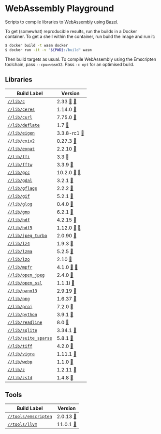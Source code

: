 # WebAssembly Playground

<!-- DO NOT EDIT README.md!

This file was auto-generated based on the template file
`cmd/write_me/write_me.tpl`. Update the template file and then re-generate
the `README.md` file by running:

$ bazel run //cmd/write_me
-->

Scripts to compile libraries to [WebAssembly] using [Bazel].

To get (somewhat) reproducible results, run the builds in a Docker container.
To get a shell within the container, run build the image and run it:

```sh
$ docker build -t wasm docker
$ docker run -it -v "${PWD}:/build" wasm
```

Then build targets as usual. To compile WebAssembly using the Emscripten
toolchain, pass `--cpu=wasm32`. Pass `-c opt` for an optimised build.

## Libraries

| Build Label | Version |
|-------------|---------|
[`//lib/c`](https://github.com/attilaolah/wasm/blob/main/lib/c/BUILD.bazel) | 2.33 [🔗](https://ftp.gnu.org/gnu/libc/glibc-2.33.tar.xz) [🔗](http://mirror.kumi.systems/gnu/libc/glibc-2.33.tar.xz)
[`//lib/ceres`](https://github.com/attilaolah/wasm/blob/main/lib/ceres/BUILD.bazel) | 1.14.0 [🔗](https://github.com/ceres-solver/ceres-solver/archive/1.14.0.tar.gz)
[`//lib/curl`](https://github.com/attilaolah/wasm/blob/main/lib/curl/BUILD.bazel) | 7.75.0 [🔗](https://curl.se/download/curl-7.75.0.tar.xz)
[`//lib/deflate`](https://github.com/attilaolah/wasm/blob/main/lib/deflate/BUILD.bazel) | 1.7 [🔗](https://github.com/ebiggers/libdeflate/archive/v1.7.tar.gz)
[`//lib/eigen`](https://github.com/attilaolah/wasm/blob/main/lib/eigen/BUILD.bazel) | 3.3.8-rc1 [🔗](https://gitlab.com/libeigen/eigen/-/archive/3.3.8-rc1/eigen-3.3.8-rc1.tar.bz2)
[`//lib/exiv2`](https://github.com/attilaolah/wasm/blob/main/lib/exiv2/BUILD.bazel) | 0.27.3 [🔗](https://exiv2.org/builds/exiv2-0.27.3-Source.tar.gz)
[`//lib/expat`](https://github.com/attilaolah/wasm/blob/main/lib/expat/BUILD.bazel) | 2.2.10 [🔗](https://github.com/libexpat/libexpat/releases/download/R_2_2_10/expat-2.2.10.tar.xz)
[`//lib/ffi`](https://github.com/attilaolah/wasm/blob/main/lib/ffi/BUILD.bazel) | 3.3 [🔗](https://github.com/libffi/libffi/releases/download/v3.3/libffi-3.3.tar.gz)
[`//lib/fftw`](https://github.com/attilaolah/wasm/blob/main/lib/fftw/BUILD.bazel) | 3.3.9 [🔗](http://www.fftw.org/fftw-3.3.9.tar.gz)
[`//lib/gcc`](https://github.com/attilaolah/wasm/blob/main/lib/gcc/BUILD.bazel) | 10.2.0 [🔗](ftp://ftp.gnu.org/gnu/gcc/gcc-10.2.0/gcc-10.2.0.tar.xz) [🔗](http://mirror.kumi.systems/gnu/gcc/gcc-10.2.0/gcc-10.2.0.tar.xz)
[`//lib/gdal`](https://github.com/attilaolah/wasm/blob/main/lib/gdal/BUILD.bazel) | 3.2.1 [🔗](https://github.com/OSGeo/gdal/releases/download/v3.2.1/gdal-3.2.1.tar.gz)
[`//lib/gflags`](https://github.com/attilaolah/wasm/blob/main/lib/gflags/BUILD.bazel) | 2.2.2 [🔗](https://github.com/gflags/gflags/archive/v2.2.2.tar.gz)
[`//lib/gif`](https://github.com/attilaolah/wasm/blob/main/lib/gif/BUILD.bazel) | 5.2.1 [🔗](https://downloads.sourceforge.net/project/giflib/giflib-5.2.1.tar.gz)
[`//lib/glog`](https://github.com/attilaolah/wasm/blob/main/lib/glog/BUILD.bazel) | 0.4.0 [🔗](https://github.com/google/glog/archive/v0.4.0.tar.gz)
[`//lib/gmp`](https://github.com/attilaolah/wasm/blob/main/lib/gmp/BUILD.bazel) | 6.2.1 [🔗](https://gmplib.org/download/gmp/gmp-6.2.1.tar.xz)
[`//lib/hdf`](https://github.com/attilaolah/wasm/blob/main/lib/hdf/BUILD.bazel) | 4.2.15 [🔗](https://support.hdfgroup.org/ftp/HDF/releases/HDF4.2.15/src/hdf-4.2.15.tar.gz)
[`//lib/hdf5`](https://github.com/attilaolah/wasm/blob/main/lib/hdf5/BUILD.bazel) | 1.12.0 [🔗](https://support.hdfgroup.org/ftp/HDF5/releases/hdf5-1.12/hdf5-1.12.0/src/hdf5-1.12.0.tar.gz) [🔗](https://hdf-wordpress-1.s3.amazonaws.com/wp-content/uploads/manual/HDF5/HDF5_1_12_0/source/hdf5-1.12.0.tar.gz)
[`//lib/jpeg_turbo`](https://github.com/attilaolah/wasm/blob/main/lib/jpeg_turbo/BUILD.bazel) | 2.0.90 [🔗](https://github.com/libjpeg-turbo/libjpeg-turbo/archive/2.0.90.tar.gz)
[`//lib/lz4`](https://github.com/attilaolah/wasm/blob/main/lib/lz4/BUILD.bazel) | 1.9.3 [🔗](https://github.com/lz4/lz4/archive/v1.9.3.tar.gz)
[`//lib/lzma`](https://github.com/attilaolah/wasm/blob/main/lib/lzma/BUILD.bazel) | 5.2.5 [🔗](https://tukaani.org/xz/xz-5.2.5.tar.xz)
[`//lib/lzo`](https://github.com/attilaolah/wasm/blob/main/lib/lzo/BUILD.bazel) | 2.10 [🔗](http://www.oberhumer.com/opensource/lzo/download/lzo-2.10.tar.gz)
[`//lib/mpfr`](https://github.com/attilaolah/wasm/blob/main/lib/mpfr/BUILD.bazel) | 4.1.0 [🔗](https://www.mpfr.org/mpfr-current/mpfr-4.1.0.tar.xz) [🔗](https://ftp.gnu.org/gnu/mpfr/mpfr-4.1.0.tar.xz)
[`//lib/open_jpeg`](https://github.com/attilaolah/wasm/blob/main/lib/open_jpeg/BUILD.bazel) | 2.4.0 [🔗](https://github.com/uclouvain/openjpeg/archive/v2.4.0.tar.gz)
[`//lib/open_ssl`](https://github.com/attilaolah/wasm/blob/main/lib/open_ssl/BUILD.bazel) | 1.1.1i [🔗](https://www.openssl.org/source/openssl-1.1.1i.tar.gz)
[`//lib/pano13`](https://github.com/attilaolah/wasm/blob/main/lib/pano13/BUILD.bazel) | 2.9.19 [🔗](https://download.sourceforge.net/panotools/libpano13-2.9.19.tar.gz)
[`//lib/png`](https://github.com/attilaolah/wasm/blob/main/lib/png/BUILD.bazel) | 1.6.37 [🔗](https://downloads.sourceforge.net/libpng/libpng-1.6.37.tar.gz)
[`//lib/proj`](https://github.com/attilaolah/wasm/blob/main/lib/proj/BUILD.bazel) | 7.2.0 [🔗](https://download.osgeo.org/proj/proj-7.2.0.tar.gz)
[`//lib/python`](https://github.com/attilaolah/wasm/blob/main/lib/python/BUILD.bazel) | 3.9.1 [🔗](https://www.python.org/ftp/python/3.9.1/Python-3.9.1.tar.xz)
[`//lib/readline`](https://github.com/attilaolah/wasm/blob/main/lib/readline/BUILD.bazel) | 8.0 [🔗](https://ftp.gnu.org/gnu/readline/readline-8.0.tar.gz)
[`//lib/sqlite`](https://github.com/attilaolah/wasm/blob/main/lib/sqlite/BUILD.bazel) | 3.34.1 [🔗](https://www.sqlite.org/2021/sqlite-autoconf-3340100.tar.gz)
[`//lib/suite_sparse`](https://github.com/attilaolah/wasm/blob/main/lib/suite_sparse/BUILD.bazel) | 5.8.1 [🔗](https://github.com/DrTimothyAldenDavis/SuiteSparse/archive/v5.8.1.tar.gz)
[`//lib/tiff`](https://github.com/attilaolah/wasm/blob/main/lib/tiff/BUILD.bazel) | 4.2.0 [🔗](https://download.osgeo.org/libtiff/tiff-4.2.0.tar.gz)
[`//lib/vigra`](https://github.com/attilaolah/wasm/blob/main/lib/vigra/BUILD.bazel) | 1.11.1 [🔗](https://github.com/ukoethe/vigra/releases/download/Version-1-11-1/vigra-1.11.1-src.tar.gz)
[`//lib/webp`](https://github.com/attilaolah/wasm/blob/main/lib/webp/BUILD.bazel) | 1.1.0 [🔗](https://storage.googleapis.com/downloads.webmproject.org/releases/webp/libwebp-1.1.0.tar.gz)
[`//lib/z`](https://github.com/attilaolah/wasm/blob/main/lib/z/BUILD.bazel) | 1.2.11 [🔗](https://downloads.sourceforge.net/libpng/zlib-1.2.11.tar.gz)
[`//lib/zstd`](https://github.com/attilaolah/wasm/blob/main/lib/zstd/BUILD.bazel) | 1.4.8 [🔗](https://github.com/facebook/zstd/releases/download/v1.4.8/zstd-1.4.8.tar.gz)


## Tools

| Build Label | Version |
|-------------|---------|
[`//tools/emscripten`](https://github.com/attilaolah/wasm/blob/main/tools/emscripten/BUILD.bazel) | 2.0.13 [🔗](https://github.com/emscripten-core/emsdk/archive/2.0.13.tar.gz)
[`//tools/llvm`](https://github.com/attilaolah/wasm/blob/main/tools/llvm/BUILD.bazel) | 11.0.1 [🔗](https://github.com/{name}/{name}-project/releases/download/{name}org-11.0.1/clang+{name}-11.0.1-x86_64-linux-gnu-ubuntu-20.10.tar.xz)


[Bazel]: https://bazel.build
[WebAssembly]: https://webassembly.org

